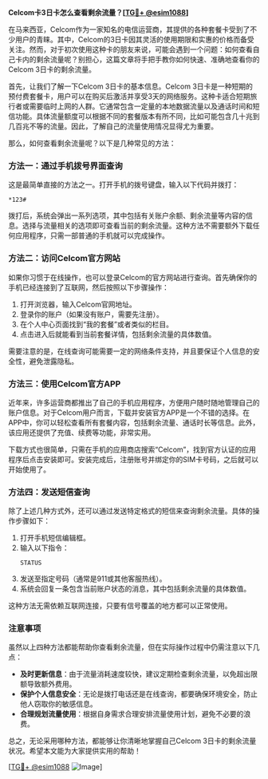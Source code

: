 **Celcom卡3日卡怎么查看剩余流量？[[TG💪+ @esim1088](https://t.me/s/esim1088)]**

在马来西亚，Celcom作为一家知名的电信运营商，其提供的各种套餐卡受到了不少用户的青睐。其中，Celcom的3日卡因其灵活的使用期限和实惠的价格而备受关注。然而，对于初次使用这种卡的朋友来说，可能会遇到一个问题：如何查看自己卡内的剩余流量呢？别担心，这篇文章将手把手教你如何快速、准确地查看你的Celcom 3日卡的剩余流量。

首先，让我们了解一下Celcom 3日卡的基本信息。Celcom 3日卡是一种短期的预付费套餐卡，用户可以在购买后激活并享受3天的网络服务。这种卡适合短期旅行者或需要临时上网的人群。它通常包含一定量的本地数据流量以及通话时间和短信功能。具体流量额度可以根据不同的套餐版本有所不同，比如可能包含几十兆到几百兆不等的流量。因此，了解自己的流量使用情况显得尤为重要。

那么，如何查看剩余流量呢？以下是几种常见的方法：

### 方法一：通过手机拨号界面查询

这是最简单直接的方法之一。打开手机的拨号键盘，输入以下代码并拨打：

```
*123#
```

拨打后，系统会弹出一系列选项，其中包括有关账户余额、剩余流量等内容的信息。选择与流量相关的选项即可查看当前的剩余流量。这种方法不需要额外下载任何应用程序，只需一部普通的手机就可以完成操作。

### 方法二：访问Celcom官方网站

如果你习惯于在线操作，也可以登录Celcom的官方网站进行查询。首先确保你的手机已经连接到了互联网，然后按照以下步骤操作：

1. 打开浏览器，输入Celcom官网地址。
2. 登录你的账户（如果没有账户，需要先注册）。
3. 在个人中心页面找到“我的套餐”或者类似的栏目。
4. 点击进入后就能看到当前套餐详情，包括剩余流量的具体数值。

需要注意的是，在线查询可能需要一定的网络条件支持，并且要保证个人信息的安全性，避免泄露隐私。

### 方法三：使用Celcom官方APP

近年来，许多运营商都推出了自己的手机应用程序，方便用户随时随地管理自己的账户信息。对于Celcom用户而言，下载并安装官方APP是一个不错的选择。在APP中，你可以轻松查看所有套餐内容，包括剩余流量、通话时长等信息。此外，该应用还提供了充值、续费等功能，非常实用。

下载方式也很简单，只需在手机的应用商店搜索“Celcom”，找到官方认证的应用程序后点击安装即可。安装完成后，注册账号并绑定你的SIM卡号码，之后就可以开始使用了。

### 方法四：发送短信查询

除了上述几种方式外，还可以通过发送特定格式的短信来查询剩余流量。具体的操作步骤如下：

1. 打开手机短信编辑框。
2. 输入以下指令：
   ```
   STATUS
   ```
3. 发送至指定号码（通常是911或其他客服热线）。
4. 系统会回复一条包含当前账户状态的消息，其中包括剩余流量的具体数值。

这种方法无需依赖互联网连接，只要有信号覆盖的地方都可以正常使用。

### 注意事项

虽然以上四种方法都能帮助你查看剩余流量，但在实际操作过程中仍需注意以下几点：

- **及时更新信息**：由于流量消耗速度较快，建议定期检查剩余流量，以免超出限额导致额外费用。
- **保护个人信息安全**：无论是拨打电话还是在线查询，都要确保环境安全，防止他人窃取你的敏感信息。
- **合理规划流量使用**：根据自身需求合理安排流量使用计划，避免不必要的浪费。

总之，无论采用哪种方法，都能够让你清晰地掌握自己Celcom 3日卡的剩余流量状况。希望本文能为大家提供实用的帮助！

[[TG💪+ @esim1088](https://t.me/s/esim1088) ![Image](https://i.postimg.cc/4NQfJmqS/Snipaste-2025-05-13-00-14-12.png)]